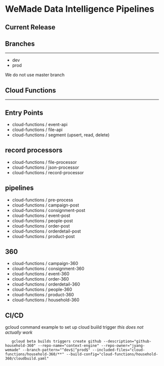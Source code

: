 # WeMade Data Intelligence Pipelines

## Current Release

## Branches

---

- dev
- prod

We do not use master branch

## Cloud Functions

---

## Entry Points

- cloud-functions / event-api
- cloud-functions / file-api
- cloud-functions / segment (upsert, read, delete)

## record processors

- cloud-functions / file-processor
- cloud-functions / json-processor
- cloud-functions / record-processor

## pipelines

- cloud-functions / pre-process
- cloud-functions / campaign-post
- cloud-functions / consignment-post
- cloud-functions / event-post
- cloud-functions / people-post
- cloud-functions / order-post
- cloud-functions / orderdetail-post
- cloud-functions / product-post

## 360

- cloud-functions / campaign-360
- cloud-functions / consignment-360
- cloud-functions / event-360
- cloud-functions / order-360
- cloud-functions / orderdetail-360
- cloud-functions / people-360
- cloud-functions / product-360
- cloud-functions / household-360


## CI/CD
gcloud  command example to set up cloud buiild trigger 
*this does not actually work*
```
   gcloud beta builds triggers create github --description="github-household-360" --repo-name="context-engine" --repo-owner="jyang-wemade" --branch-pattern="^dev$|^prod$" --included-files="cloud-functions/household-360/**" --build-config="cloud-functions/household-360/cloudbuild.yaml" 
```